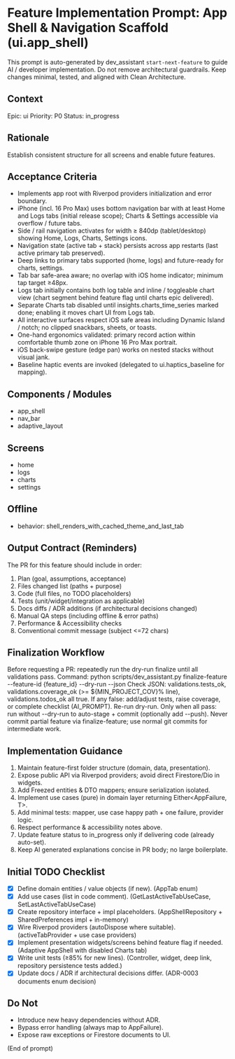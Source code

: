 # Feature Implementation Prompt: App Shell & Navigation Scaffold (ui.app_shell)

This prompt is auto-generated by dev_assistant `start-next-feature` to guide AI / developer implementation.
Do not remove architectural guardrails. Keep changes minimal, tested, and aligned with Clean Architecture.

## Context
Epic: ui
Priority: P0  Status: in_progress

## Rationale
Establish consistent structure for all screens and enable future features.

## Acceptance Criteria
- Implements app root with Riverpod providers initialization and error boundary.
- iPhone (incl. 16 Pro Max) uses bottom navigation bar with at least Home and Logs tabs (initial release scope); Charts & Settings accessible via overflow / future tabs.
- Side / rail navigation activates for width ≥ 840dp (tablet/desktop) showing Home, Logs, Charts, Settings icons.
- Navigation state (active tab + stack) persists across app restarts (last active primary tab preserved).
- Deep links to primary tabs supported (home, logs) and future-ready for charts, settings.
- Tab bar safe-area aware; no overlap with iOS home indicator; minimum tap target ≥48px.
- Logs tab initially contains both log table and inline / toggleable chart view (chart segment behind feature flag until charts epic delivered).
- Separate Charts tab disabled until insights.charts_time_series marked done; enabling it moves chart UI from Logs tab.
- All interactive surfaces respect iOS safe areas including Dynamic Island / notch; no clipped snackbars, sheets, or toasts.
- One-hand ergonomics validated: primary record action within comfortable thumb zone on iPhone 16 Pro Max portrait.
- iOS back-swipe gesture (edge pan) works on nested stacks without visual jank.
- Baseline haptic events are invoked (delegated to ui.haptics_baseline for mapping).

## Components / Modules
- app_shell
- nav_bar
- adaptive_layout

## Screens
- home
- logs
- charts
- settings

## Offline
- behavior: shell_renders_with_cached_theme_and_last_tab

## Output Contract (Reminders)
The PR for this feature should include in order:
1. Plan (goal, assumptions, acceptance)
2. Files changed list (paths + purpose)
3. Code (full files, no TODO placeholders)
4. Tests (unit/widget/integration as applicable)
5. Docs diffs / ADR additions (if architectural decisions changed)
6. Manual QA steps (including offline & error paths)
7. Performance & Accessibility checks
8. Conventional commit message (subject <=72 chars)

## Finalization Workflow
Before requesting a PR: repeatedly run the dry-run finalize until all validations pass.
Command: python scripts/dev_assistant.py finalize-feature --feature-id {feature_id} --dry-run --json
Check JSON: validations.tests_ok, validations.coverage_ok (>= ${MIN_PROJECT_COV}% line), validations.todos_ok all true.
If any false: add/adjust tests, raise coverage, or complete checklist (AI_PROMPT). Re-run dry-run.
Only when all pass: run without --dry-run to auto-stage + commit (optionally add --push).
Never commit partial feature via finalize-feature; use normal git commits for intermediate work.

## Implementation Guidance
1. Maintain feature-first folder structure (domain, data, presentation).
2. Expose public API via Riverpod providers; avoid direct Firestore/Dio in widgets.
3. Add Freezed entities & DTO mappers; ensure serialization isolated.
4. Implement use cases (pure) in domain layer returning Either<AppFailure, T>.
5. Add minimal tests: mapper, use case happy path + one failure, provider logic.
6. Respect performance & accessibility notes above.
7. Update feature status to in_progress only if delivering code (already auto-set).
8. Keep AI generated explanations concise in PR body; no large boilerplate.

## Initial TODO Checklist
- [x] Define domain entities / value objects (if new). (AppTab enum)
- [x] Add use cases (list in code comment). (GetLastActiveTabUseCase, SetLastActiveTabUseCase)
- [x] Create repository interface + impl placeholders. (AppShellRepository + SharedPreferences impl + in-memory)
- [x] Wire Riverpod providers (autoDispose where suitable). (activeTabProvider + use case providers)
- [x] Implement presentation widgets/screens behind feature flag if needed. (Adaptive AppShell with disabled Charts tab)
- [x] Write unit tests (≥85% for new lines). (Controller, widget, deep link, repository persistence tests added.)
- [x] Update docs / ADR if architectural decisions differ. (ADR-0003 documents enum decision)

## Do Not
- Introduce new heavy dependencies without ADR.
- Bypass error handling (always map to AppFailure).
- Expose raw exceptions or Firestore documents to UI.

(End of prompt)
